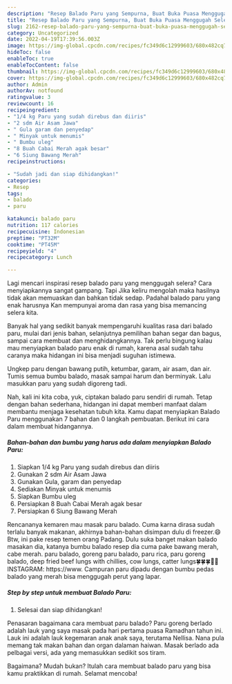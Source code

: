 ```yaml
---
description: "Resep Balado Paru yang Sempurna, Buat Buka Puasa Menggugah Selera"
title: "Resep Balado Paru yang Sempurna, Buat Buka Puasa Menggugah Selera"
slug: 2162-resep-balado-paru-yang-sempurna-buat-buka-puasa-menggugah-selera
category: Uncategorized
date: 2022-04-19T17:39:56.003Z
image: https://img-global.cpcdn.com/recipes/fc349d6c12999603/680x482cq70/balado-paru-foto-resep-utama.jpg
hideToc: false
enableToc: true
enableTocContent: false
thumbnail: https://img-global.cpcdn.com/recipes/fc349d6c12999603/680x482cq70/balado-paru-foto-resep-utama.jpg
cover: https://img-global.cpcdn.com/recipes/fc349d6c12999603/680x482cq70/balado-paru-foto-resep-utama.jpg
author: Admin
authorAv: notfound
ratingvalue: 3
reviewcount: 16
recipeingredient:
- "1/4 kg Paru yang sudah direbus dan diiris"
- "2 sdm Air Asam Jawa"
- " Gula garam dan penyedap"
- " Minyak untuk menumis"
- " Bumbu uleg"
- "8 Buah Cabai Merah agak besar"
- "6 Siung Bawang Merah"
recipeinstructions:

- "Sudah jadi dan siap dihidangkan!"
categories:
- Resep
tags:
- balado
- paru

katakunci: balado paru 
nutrition: 117 calories
recipecuisine: Indonesian
preptime: "PT32M"
cooktime: "PT45M"
recipeyield: "4"
recipecategory: Lunch

---
```



Lagi mencari inspirasi resep balado paru yang menggugah selera? Cara menyiapkannya sangat gampang. Tapi Jika keliru mengolah maka hasilnya tidak akan memuaskan dan bahkan tidak sedap. Padahal balado paru yang enak harusnya Kan mempunyai aroma dan rasa yang bisa memancing selera kita.


Banyak hal yang sedikit banyak mempengaruhi kualitas rasa dari balado paru, mulai dari jenis bahan, selanjutnya pemilihan bahan segar dan bagus, sampai cara membuat dan menghidangkannya. Tak perlu bingung kalau mau menyiapkan balado paru enak di rumah, karena asal sudah tahu caranya maka hidangan ini bisa menjadi suguhan istimewa.

Ungkep paru dengan bawang putih, ketumbar, garam, air asam, dan air. Tumis semua bumbu balado, masak sampai harum dan berminyak. Lalu masukkan paru yang sudah digoreng tadi.


Nah, kali ini kita coba, yuk, ciptakan balado paru sendiri di rumah. Tetap dengan bahan sederhana, hidangan ini dapat memberi manfaat dalam membantu menjaga kesehatan tubuh kita. Kamu dapat menyiapkan Balado Paru menggunakan 7 bahan dan 0 langkah pembuatan. Berikut ini cara dalam membuat hidangannya.

<!--inarticleads1-->

##### Bahan-bahan dan bumbu yang harus ada dalam menyiapkan Balado Paru:

1. Siapkan 1/4 kg Paru yang sudah direbus dan diiris
1. Gunakan 2 sdm Air Asam Jawa
1. Gunakan  Gula, garam dan penyedap
1. Sediakan  Minyak untuk menumis
1. Siapkan  Bumbu uleg
1. Persiapkan 8 Buah Cabai Merah agak besar
1. Persiapkan 6 Siung Bawang Merah


Rencananya kemaren mau masak paru balado. Cuma karna dirasa sudah terlalu banyak makanan, akhirnya bahan-bahan disimpan dulu di freezer.😄 Btw, ini pake resep temen orang Padang. Dulu suka banget makan balado masakan dia, katanya bumbu balado resep dia cuma pake bawang merah, cabe merah. paru balado, goreng paru balado, paru rica, paru goreng balado, deep fried beef lungs with chillies, cow lungs, catter lungs🍀🍀🍀🤳🏻INSTAGRAM: https://www. Campuran paru dipadu dengan bumbu pedas balado yang merah bisa menggugah perut yang lapar. 

<!--inarticleads2-->

##### Step by step untuk membuat Balado Paru:


1. Selesai dan siap dihidangkan!

Penasaran bagaimana cara membuat paru balado? Paru goreng berlado adalah lauk yang saya masak pada hari pertama puasa Ramadhan tahun ini. Lauk ini adalah lauk kegemaran anak anak saya, terutama Nellisa. Nana pula memang tak makan bahan dan organ dalaman haiwan. Masak berlado ada pelbagai versi, ada yang memasukkan sedikit sos tiram. 

Bagaimana? Mudah bukan? Itulah cara membuat balado paru yang bisa kamu praktikkan di rumah. Selamat mencoba!
